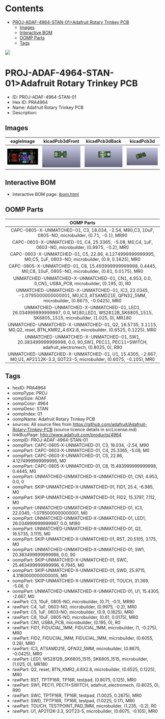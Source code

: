 



Contents
========

* [PROJ-ADAF-4964-STAN-01>Adafruit Rotary Trinkey PCB](#proj-adaf-4964-stan-01adafruit-rotary-trinkey-pcb)
	* [Images](#images)
	* [Interactive BOM](#interactive-bom)
	* [OOMP Parts](#oomp-parts)
	* [Tags](#tags)
  
![][im]
# PROJ-ADAF-4964-STAN-01>Adafruit Rotary Trinkey PCB

- ID: PROJ-ADAF-4964-STAN-01
- Hex ID: PRA4964
- Name: Adafruit Rotary Trinkey PCB
- Description: 

## Images
  
  

|eagleImage|kicadPcb3dFront|kicadPcb3dBack|kicadPcb3d|
| :---: | :---: | :---: | :---: |
|[![eagleImage](eagleImage_140.png)](eagleImage_600.png)|[![kicadPcb3dFront](kicadPcb3dFront_140.png)](kicadPcb3dFront_600.png)|[![kicadPcb3dBack](kicadPcb3dBack_140.png)](kicadPcb3dBack_600.png)|[![kicadPcb3d](kicadPcb3d_140.png)](kicadPcb3d_600.png)|

## Interactive BOM

- Interactive BOM page: [ibom.html](kicad/bom/ibom.html)

## OOMP Parts
  

|OOMP Parts|
| :---: |
|CAPC-0805-X-UNMATCHED-01, C3, 18.034, -2.54, M90,C3, 10uF, 0805-NO, microbuilder, (0.71, -0.1), MR90|
|CAPC-0603-X-UNMATCHED-01, C4, 25.3365, -5.08, M0,C4, 1uF, 0603-NO, microbuilder, (0.9975, -0.2), MR0|
|CAPC-0603-X-UNMATCHED-01, C5, 22.86, 4.1274999999999995, M0,C5, 1uF, 0603-NO, microbuilder, (0.9, 0.1625), MR0|
|CAPC-0805-X-UNMATCHED-01, C8, 15.493999999999998, 0.4445, M0,C8, 10uF, 0805-NO, microbuilder, (0.61, 0.0175), MR0|
|UNMATCHED-UNMATCHED-X-UNMATCHED-01, CN1, 4.953, 0.0, 0,CN1, USBA_PCB, microbuilder, (0.195, 0), R0|
|UNMATCHED-UNMATCHED-X-UNMATCHED-01, IC3, 22.0345, -1.0795000000000001, M0,IC3, ATSAMD21E, QFN32_5MM, microbuilder, (0.8675, -0.0425), MR0|
|UNMATCHED-UNMATCHED-X-UNMATCHED-01, LED1, 26.034999999999997, 0.0, M180,LED1, WS2812B_SK6805_1515, SK6805_1515, microbuilder, (1.025, 0), MR180|
|UNMATCHED-UNMATCHED-X-UNMATCHED-01, Q2, 16.5735, 3.1115, M0,Q2, reset, BTN_KMR2_4.6X2.8, microbuilder, (0.6525, 0.1225), MR0|
|UNMATCHED-UNMATCHED-X-UNMATCHED-01, SW1, 20.383499999999998, 0.0, 90,SW1, PEC11, PEC11+SWITCH, adafruit_electromech, (0.8025, 0), R90|
|UNMATCHED-UNMATCHED-X-UNMATCHED-01, U1, 15.4305, -2.667, M0,U1, AP2112K-3.3, SOT23-5, microbuilder, (0.6075, -0.105), MR0|

## Tags

- hexID: PRA4964
- oompType: PROJ
- oompSize: ADAF
- oompColor: 4964
- oompDesc: STAN
- oompIndex: 01
- oompName: Adafruit Rotary Trinkey PCB
- sources: All source files from https://github.com/adafruit/Adafruit-Rotary-Trinkey-PCB (source licence details in srcLicense.md)
- linkBuyPage: http://www.adafruit.com/products/4964
- oompID: PROJ-ADAF-4964-STAN-01
- oompPart: CAPC-0805-X-UNMATCHED-01, C3, 18.034, -2.54, M90
- oompPart: CAPC-0603-X-UNMATCHED-01, C4, 25.3365, -5.08, M0
- oompPart: CAPC-0603-X-UNMATCHED-01, C5, 22.86, 4.1274999999999995, M0
- oompPart: CAPC-0805-X-UNMATCHED-01, C8, 15.493999999999998, 0.4445, M0
- oompPart: UNMATCHED-UNMATCHED-X-UNMATCHED-01, CN1, 4.953, 0.0, 0
- oompPart: SKIP-UNMATCHED-X-UNMATCHED-01, FID1, 25.4, -6.985, M0
- oompPart: SKIP-UNMATCHED-X-UNMATCHED-01, FID2, 15.3797, 7.112, M0
- oompPart: UNMATCHED-UNMATCHED-X-UNMATCHED-01, IC3, 22.0345, -1.0795000000000001, M0
- oompPart: UNMATCHED-UNMATCHED-X-UNMATCHED-01, LED1, 26.034999999999997, 0.0, M180
- oompPart: UNMATCHED-UNMATCHED-X-UNMATCHED-01, Q2, 16.5735, 3.1115, M0
- oompPart: SKIP-UNMATCHED-X-UNMATCHED-01, RST, 20.5105, 3.175, M0
- oompPart: UNMATCHED-UNMATCHED-X-UNMATCHED-01, SW1, 20.383499999999998, 0.0, 90
- oompPart: SKIP-UNMATCHED-X-UNMATCHED-01, SWC, 25.463499999999996, 6.7945, M0
- oompPart: SKIP-UNMATCHED-X-UNMATCHED-01, SWD, 25.9715, 4.3180000000000005, M0
- oompPart: SKIP-UNMATCHED-X-UNMATCHED-01, TOUCH, 31.369, -5.08, 0
- oompPart: UNMATCHED-UNMATCHED-X-UNMATCHED-01, U1, 15.4305, -2.667, M0
- rawPart: C3, 10uF, 0805-NO, microbuilder, (0.71, -0.1), MR90
- rawPart: C4, 1uF, 0603-NO, microbuilder, (0.9975, -0.2), MR0
- rawPart: C5, 1uF, 0603-NO, microbuilder, (0.9, 0.1625), MR0
- rawPart: C8, 10uF, 0805-NO, microbuilder, (0.61, 0.0175), MR0
- rawPart: CN1, USBA_PCB, microbuilder, (0.195, 0), R0
- rawPart: FID1, FIDUCIAL_1MM, FIDUCIAL_1MM, microbuilder, (1, -0.275), MR0
- rawPart: FID2, FIDUCIAL_1MM, FIDUCIAL_1MM, microbuilder, (0.6055, 0.28), MR0
- rawPart: IC3, ATSAMD21E, QFN32_5MM, microbuilder, (0.8675, -0.0425), MR0
- rawPart: LED1, WS2812B_SK6805_1515, SK6805_1515, microbuilder, (1.025, 0), MR180
- rawPart: Q2, reset, BTN_KMR2_4.6X2.8, microbuilder, (0.6525, 0.1225), MR0
- rawPart: RST, TPTP16R, TP16R, testpad, (0.8075, 0.125), MR0
- rawPart: SW1, PEC11, PEC11+SWITCH, adafruit_electromech, (0.8025, 0), R90
- rawPart: SWC, TPTP16R, TP16R, testpad, (1.0025, 0.2675), MR0
- rawPart: SWD, TPTP16R, TP16R, testpad, (1.0225, 0.17), MR0
- rawPart: TOUCH, TESTPOINT_PAD_1MM, microbuilder, (1.235, -0.2), R0
- rawPart: U1, AP2112K-3.3, SOT23-5, microbuilder, (0.6075, -0.105), MR0



[im]: kicadPcb3d_450.png
